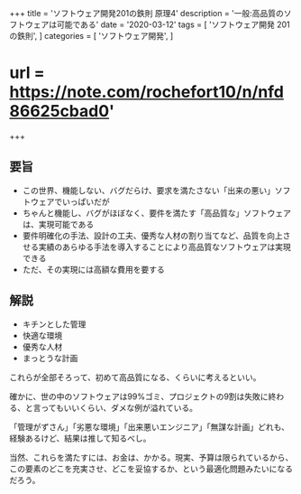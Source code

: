 +++
title = 'ソフトウェア開発201の鉄則 原理4'
description = '一般:高品質のソフトウェアは可能である'
date = '2020-03-12'
tags = [
    'ソフトウェア開発 201の鉄則',
]
categories = [
    'ソフトウェア開発',
]
# url = https://note.com/rochefort10/n/nfd86625cbad0'
+++
## 要旨
* この世界、機能しない、バグだらけ、要求を満たさない「出来の悪い」ソフトウェアでいっぱいだが
* ちゃんと機能し、バグがほぼなく、要件を満たす「高品質な」ソフトウェアは、実現可能である
* 要件明確化の手法、設計の工夫、優秀な人材の割り当てなど、品質を向上させる実績のあらゆる手法を導入することにより高品質なソフトウェアは実現できる
* ただ、その実現には高額な費用を要する

## 解説
* キチンとした管理
* 快適な環境
* 優秀な人材
* まっとうな計画

これらが全部そろって、初めて高品質になる、くらいに考えるといい。

確かに、世の中のソフトウェアは99%ゴミ、プロジェクトの9割は失敗に終わる、と言ってもいいくらい、ダメな例が溢れている。

「管理がずさん」「劣悪な環境」「出来悪いエンジニア」「無謀な計画」どれも、経験あるけど、結果は推して知るべし。

当然、これらを満たすには、お金は、かかる。現実、予算は限られているから、この要素のどこを充実させ、どこを妥協するか、という最適化問題みたいになるだろう。